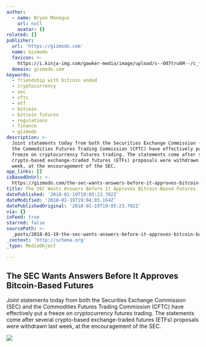 ```yaml
---
author:
  - name: Bryan Menegus
    url: null
    avatar: {}
related: []
publisher:
  url: 'https://gizmodo.com'
  name: Gizmodo
  favicon: >-
    https://i.kinja-img.com/gawker-media/image/upload/s--O07tru6M--/c_fill,fl_progressive,g_center,h_80,q_80,w_80/fdj3buryz5nuzyf2k620.png
  domain: gizmodo.com
keywords:
  - friendship with bitcoin ended
  - cryptocurrency
  - sec
  - cftc
  - etf
  - bitcoin
  - bitcoin futures
  - regulations
  - finance
  - gizmodo
description: >-
  Joint statements today from both the Securities Exchange Commission (SEC) and
  the Commodities Futures Trading Commission (CFTC) have effectively put a
  freeze on cryptocurrency futures trading. The statements come after several
  crypto-based exchange-traded futures (ETFs) proposals were withdrawn last
  week, at the encouragement of the SEC.
app_links: []
isBasedOnUrl: >-
  https://gizmodo.com/the-sec-wants-answers-before-it-approves-bitcoin-based-1822229233
title: The SEC Wants Answers Before It Approves Bitcoin-Based Futures
datePublished: '2018-01-19T19:05:23.702Z'
dateModified: '2018-01-19T19:04:03.164Z'
datePublishedOriginal: '2018-01-19T19:05:23.702Z'
via: {}
inFeed: true
starred: false
sourcePath: >-
  _posts/2018-01-19-the-sec-wants-answers-before-it-approves-bitcoin-based-futur.md
_context: 'http://schema.org'
_type: MediaObject

---
```

<article style=""><h1>The SEC Wants Answers Before It Approves Bitcoin-Based Futures</h1><p>Joint statements today from both the Securities Exchange Commission (SEC) and the Commodities Futures Trading Commission (CFTC) have effectively put a freeze on cryptocurrency futures trading. The statements come after several crypto-based exchange-traded futures (ETFs) proposals were withdrawn last week, at the encouragement of the SEC.</p><img src="https://i.kinja-img.com/gawker-media/image/upload/s--fiNfOwpS--/c_fill,fl_progressive,g_center,h_900,q_80,w_1600/re8cb40uznquavmipzk6.jpg" /></article>